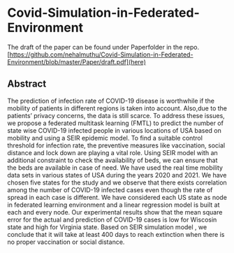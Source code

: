 # Covid-Simulation-in-Federated-Environment

The draft of the paper can be found under Paperfolder in the repo. [https://github.com/nehalmuthu/Covid-Simulation-in-Federated-Environment/blob/master/Paper/draft.pdf](here)

## Abstract 
The prediction of infection rate of COVID-19 disease is worthwhile if the mobility of patients in different regions is taken into account. Also,due to the patients’ privacy concerns, the data is still scarce. To address
these issues, we propose a federated multitask learning (FMTL) to predict the number of state wise COVID-19 infected people in various
locations of USA based on mobility and using a SEIR epidemic model.
To find a suitable control threshold for infection rate, the preventive
measures like vaccination, social distance and lock down are playing a
vital role. Using SEIR model with an additional constraint to check
the availability of beds, we can ensure that the beds are available in
case of need. We have used the real time mobility data sets in various states of USA during the years 2020 and 2021. We have chosen
five states for the study and we observe that there exists correlation
among the number of COVID-19 infected cases even though the rate of
spread in each case is different. We have considered each US state as
node in federated learning environment and a linear regression model
is built at each and every node. Our experimental results show that
the mean square error for the actual and prediction of COVID-19 cases
is low for Wiscosin state and high for Virginia state. Based on SEIR
simulation model , we conclude that it will take at least 400 days to
reach extinction when there is no proper vaccination or social distance.